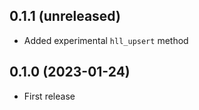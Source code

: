 ## 0.1.1 (unreleased)

- Added experimental `hll_upsert` method

## 0.1.0 (2023-01-24)

- First release
